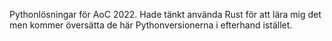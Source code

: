 Pythonlösningar för AoC 2022.
Hade tänkt använda Rust för att lära mig det men kommer översätta de här Pythonversionerna i efterhand istället.